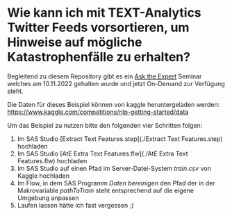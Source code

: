 # Wie kann ich mit TEXT-Analytics Twitter Feeds vorsortieren, um Hinweise auf mögliche Katastrophenfälle zu erhalten?

Begleitend zu diesem Repository gibt es ein [Ask the Expert](https://www.sas.com/de_de/webinars/ask-the-expert-serie-wie-kann-ich-mit-text-analytics-twitter-feeds-vorsortieren.html) Seminar welches am 10.11.2022 gehalten wurde und jetzt On-Demand zur Verfügung steht.

Die Daten für dieses Beispiel können von kaggle heruntergeladen werden: https://www.kaggle.com/competitions/nlp-getting-started/data

Um das Beispiel zu nutzen bitte den folgenden vier Schritten folgen:

1. Im SAS Studio [Extract Text Features.step](./Extract Text Features.step) hochladen
2. Im SAS Studio [AtE Extra Text Features.flw](./AtE Extra Text Features.flw) hochladen
3. Im SAS Studio auf einen Pfad im Server-Datei-System *train.csv* von Kaggle hochladen
4. Im Flow, in dem SAS Programm *Daten bereinigen* den Pfad der in der Makrovariable *pathToTrain* steht entsprechend auf die eigene Umgebung anpassen
5. Laufen lassen hätte ich fast vergessen ;)
